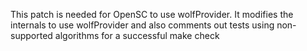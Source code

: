 This patch is needed for OpenSC to use wolfProvider. It modifies the internals to use wolfProvider and also
comments out tests using non-supported algorithms for a successful make check
